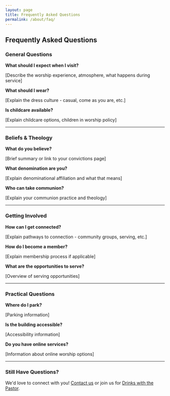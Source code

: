 ```yaml
---
layout: page
title: Frequently Asked Questions
permalink: /about/faq/
---
```


## Frequently Asked Questions

### General Questions

**What should I expect when I visit?**

[Describe the worship experience, atmosphere, what happens during service]

**What should I wear?**

[Explain the dress culture - casual, come as you are, etc.]

**Is childcare available?**

[Explain childcare options, children in worship policy]

---

### Beliefs & Theology

**What do you believe?**

[Brief summary or link to your convictions page]

**What denomination are you?**

[Explain denominational affiliation and what that means]

**Who can take communion?**

[Explain your communion practice and theology]

---

### Getting Involved

**How can I get connected?**

[Explain pathways to connection - community groups, serving, etc.]

**How do I become a member?**

[Explain membership process if applicable]

**What are the opportunities to serve?**

[Overview of serving opportunities]

---

### Practical Questions

**Where do I park?**

[Parking information]

**Is the building accessible?**

[Accessibility information]

**Do you have online services?**

[Information about online worship options]

---

### Still Have Questions?

We'd love to connect with you! [Contact us](/about/contact/) or join us for [Drinks with the Pastor](/about/drinks-with-pastor/).
